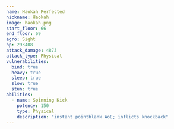 ```yaml
---
name: Haokah Perfected
nickname: Haokah
image: haokah.png
start_floor: 66
end_floor: 69
agro: Sight
hp: 293408
attack_damage: 4873
attack_type: Physical
vulnerabilities:
  bind: true
  heavy: true
  sleep: true
  slow: true
  stun: true
abilities:
  - name: Spinning Kick
    potency: 150
    type: Physical
    description: "instant pointblank AoE; inflicts knockback"
---
```

